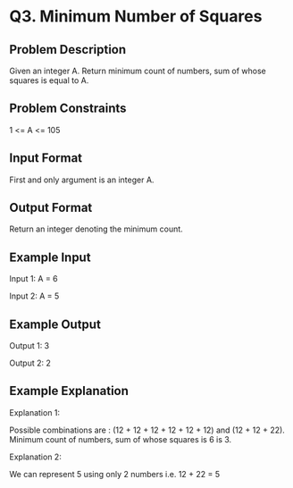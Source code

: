 # Q3. Minimum Number of Squares
## Problem Description
Given an integer A. Return minimum count of numbers, sum of whose squares is equal to A.

## Problem Constraints
1 <= A <= 105

## Input Format
First and only argument is an integer A.

## Output Format
Return an integer denoting the minimum count.

## Example Input
Input 1:
 A = 6

Input 2:
 A = 5

## Example Output
Output 1:
 3

Output 2:
 2

## Example Explanation
Explanation 1:

 Possible combinations are : (12 + 12 + 12 + 12 + 12 + 12) and (12 + 12 + 22).
 Minimum count of numbers, sum of whose squares is 6 is 3. 

Explanation 2:

 We can represent 5 using only 2 numbers i.e. 12 + 22 = 5
